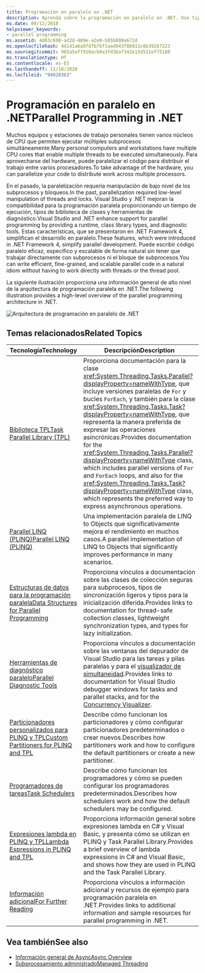 ```yaml
---
title: Programación en paralelo en .NET
description: Aprenda sobre la programación en paralelo en .NET. Use tipos de biblioteca de clases, herramientas de diagnóstico y un entorno de ejecución .NET para simplificar el desarrollo de .NET.
ms.date: 09/12/2018
helpviewer_keywords:
- parallel programming
ms.assetid: 4d83c690-ad2d-489e-a2e0-b85b898a672d
ms.openlocfilehash: 4d141a6a8fd7b7bf1aad943f8b911c8b39267223
ms.sourcegitcommit: 965a5af7918acb0a3fd3baf342e15d511ef75188
ms.translationtype: HT
ms.contentlocale: es-ES
ms.lasthandoff: 11/18/2020
ms.locfileid: "94820363"
---
```

# <a name="parallel-programming-in-net"></a><span data-ttu-id="eb017-104">Programación en paralelo en .NET</span><span class="sxs-lookup"><span data-stu-id="eb017-104">Parallel Programming in .NET</span></span>

<span data-ttu-id="eb017-105">Muchos equipos y estaciones de trabajo personales tienen varios núcleos de CPU que permiten ejecutar múltiples subprocesos simultáneamente.</span><span class="sxs-lookup"><span data-stu-id="eb017-105">Many personal computers and workstations have multiple CPU cores that enable multiple threads to be executed simultaneously.</span></span> <span data-ttu-id="eb017-106">Para aprovecharse del hardware, puede paralelizar el código para distribuir el trabajo entre varios procesadores.</span><span class="sxs-lookup"><span data-stu-id="eb017-106">To take advantage of the hardware, you can parallelize your code to distribute work across multiple processors.</span></span>

<span data-ttu-id="eb017-107">En el pasado, la paralelización requería manipulación de bajo nivel de los subprocesos y bloqueos.</span><span class="sxs-lookup"><span data-stu-id="eb017-107">In the past, parallelization required low-level manipulation of threads and locks.</span></span> <span data-ttu-id="eb017-108">Visual Studio y .NET mejoran la compatibilidad para la programación paralela proporcionando un tiempo de ejecución, tipos de biblioteca de clases y herramientas de diagnóstico.</span><span class="sxs-lookup"><span data-stu-id="eb017-108">Visual Studio and .NET enhance support for parallel programming by providing a runtime, class library types, and diagnostic tools.</span></span> <span data-ttu-id="eb017-109">Estas características, que se presentaron en .NET Framework 4, simplifican el desarrollo en paralelo.</span><span class="sxs-lookup"><span data-stu-id="eb017-109">These features, which were introduced in .NET Framework 4, simplify parallel development.</span></span> <span data-ttu-id="eb017-110">Puede escribir código paralelo eficaz, específico y escalable de forma natural sin tener que trabajar directamente con subprocesos ni el bloque de subprocesos.</span><span class="sxs-lookup"><span data-stu-id="eb017-110">You can write efficient, fine-grained, and scalable parallel code in a natural idiom without having to work directly with threads or the thread pool.</span></span>

<span data-ttu-id="eb017-111">La siguiente ilustración proporciona una información general de alto nivel de la arquitectura de programación paralela en .NET.</span><span class="sxs-lookup"><span data-stu-id="eb017-111">The following illustration provides a high-level overview of the parallel programming architecture in .NET.</span></span>

![Arquitectura de programación en paralelo de .NET](./media/tpl-architecture.png)

## <a name="related-topics"></a><span data-ttu-id="eb017-113">Temas relacionados</span><span class="sxs-lookup"><span data-stu-id="eb017-113">Related Topics</span></span>

|<span data-ttu-id="eb017-114">Tecnología</span><span class="sxs-lookup"><span data-stu-id="eb017-114">Technology</span></span>|<span data-ttu-id="eb017-115">Descripción</span><span class="sxs-lookup"><span data-stu-id="eb017-115">Description</span></span>|
|----------------|-----------------|
|[<span data-ttu-id="eb017-116">Biblioteca TPL</span><span class="sxs-lookup"><span data-stu-id="eb017-116">Task Parallel Library (TPL)</span></span>](task-parallel-library-tpl.md)|<span data-ttu-id="eb017-117">Proporciona documentación para la clase <xref:System.Threading.Tasks.Parallel?displayProperty=nameWithType>, que incluye versiones paralelas de `For` y bucles `ForEach`, y también para la clase <xref:System.Threading.Tasks.Task?displayProperty=nameWithType>, que representa la manera preferida de expresar las operaciones asincrónicas.</span><span class="sxs-lookup"><span data-stu-id="eb017-117">Provides documentation for the <xref:System.Threading.Tasks.Parallel?displayProperty=nameWithType> class, which includes parallel versions of `For` and `ForEach` loops, and also for the <xref:System.Threading.Tasks.Task?displayProperty=nameWithType> class, which represents the preferred way to express asynchronous operations.</span></span>|
|[<span data-ttu-id="eb017-118">Parallel LINQ (PLINQ)</span><span class="sxs-lookup"><span data-stu-id="eb017-118">Parallel LINQ (PLINQ)</span></span>](introduction-to-plinq.md)|<span data-ttu-id="eb017-119">Una implementación paralela de LINQ to Objects que significativamente mejora el rendimiento en muchos casos.</span><span class="sxs-lookup"><span data-stu-id="eb017-119">A parallel implementation of LINQ to Objects that significantly improves performance in many scenarios.</span></span>|
|[<span data-ttu-id="eb017-120">Estructuras de datos para la programación paralela</span><span class="sxs-lookup"><span data-stu-id="eb017-120">Data Structures for Parallel Programming</span></span>](data-structures-for-parallel-programming.md)|<span data-ttu-id="eb017-121">Proporciona vínculos a documentación sobre las clases de colección seguras para subprocesos, tipos de sincronización ligeros y tipos para la inicialización diferida.</span><span class="sxs-lookup"><span data-stu-id="eb017-121">Provides links to documentation for thread-safe collection classes, lightweight synchronization types, and types for lazy initialization.</span></span>|
|[<span data-ttu-id="eb017-122">Herramientas de diagnóstico paralelo</span><span class="sxs-lookup"><span data-stu-id="eb017-122">Parallel Diagnostic Tools</span></span>](parallel-diagnostic-tools.md)|<span data-ttu-id="eb017-123">Proporciona vínculos a documentación sobre las ventanas del depurador de Visual Studio para las tareas y pilas paralelas y para el [visualizador de simultaneidad](/visualstudio/profiling/concurrency-visualizer).</span><span class="sxs-lookup"><span data-stu-id="eb017-123">Provides links to documentation for Visual Studio debugger windows for tasks and parallel stacks, and for the [Concurrency Visualizer](/visualstudio/profiling/concurrency-visualizer).</span></span>|
|[<span data-ttu-id="eb017-124">Particionadores personalizados para PLINQ y TPL</span><span class="sxs-lookup"><span data-stu-id="eb017-124">Custom Partitioners for PLINQ and TPL</span></span>](custom-partitioners-for-plinq-and-tpl.md)|<span data-ttu-id="eb017-125">Describe cómo funcionan los particionadores y cómo configurar particionadores predeterminados o crear nuevos.</span><span class="sxs-lookup"><span data-stu-id="eb017-125">Describes how partitioners work and how to configure the default partitioners or create a new partitioner.</span></span>|
|[<span data-ttu-id="eb017-126">Programadores de tareas</span><span class="sxs-lookup"><span data-stu-id="eb017-126">Task Schedulers</span></span>](xref:System.Threading.Tasks.TaskScheduler)|<span data-ttu-id="eb017-127">Describe cómo funcionan los programadores y cómo se pueden configurar los programadores predeterminados.</span><span class="sxs-lookup"><span data-stu-id="eb017-127">Describes how schedulers work and how the default schedulers may be configured.</span></span>|
|[<span data-ttu-id="eb017-128">Expresiones lambda en PLINQ y TPL</span><span class="sxs-lookup"><span data-stu-id="eb017-128">Lambda Expressions in PLINQ and TPL</span></span>](lambda-expressions-in-plinq-and-tpl.md)|<span data-ttu-id="eb017-129">Proporciona información general sobre expresiones lambda en C# y Visual Basic, y presenta cómo se utilizan en PLINQ y Task Parallel Library.</span><span class="sxs-lookup"><span data-stu-id="eb017-129">Provides a brief overview of lambda expressions in C# and Visual Basic, and shows how they are used in PLINQ and the Task Parallel Library.</span></span>|
|[<span data-ttu-id="eb017-130">Información adicional</span><span class="sxs-lookup"><span data-stu-id="eb017-130">For Further Reading</span></span>](for-further-reading-parallel-programming.md)|<span data-ttu-id="eb017-131">Proporciona vínculos a información adicional y recursos de ejemplo para programación paralela en .NET.</span><span class="sxs-lookup"><span data-stu-id="eb017-131">Provides links to additional information and sample resources for parallel programming in .NET.</span></span>|

## <a name="see-also"></a><span data-ttu-id="eb017-132">Vea también</span><span class="sxs-lookup"><span data-stu-id="eb017-132">See also</span></span>

- [<span data-ttu-id="eb017-133">Información general de Async</span><span class="sxs-lookup"><span data-stu-id="eb017-133">Async Overview</span></span>](../async.md)
- [<span data-ttu-id="eb017-134">Subprocesamiento administrado</span><span class="sxs-lookup"><span data-stu-id="eb017-134">Managed Threading</span></span>](../threading/index.md)
